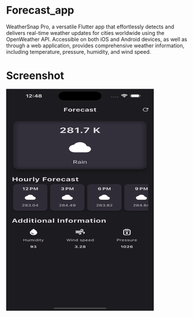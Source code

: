 # Forecast_app

WeatherSnap Pro, a versatile Flutter app that effortlessly detects and delivers real-time weather updates for cities worldwide using the OpenWeather API. Accessible on both iOS and Android devices, as well as through a web application, provides comprehensive weather information, including temperature, pressure, humidity, and wind speed.

# Screenshot
<img src= "ss/S1.png" width = "400" height = "600">
